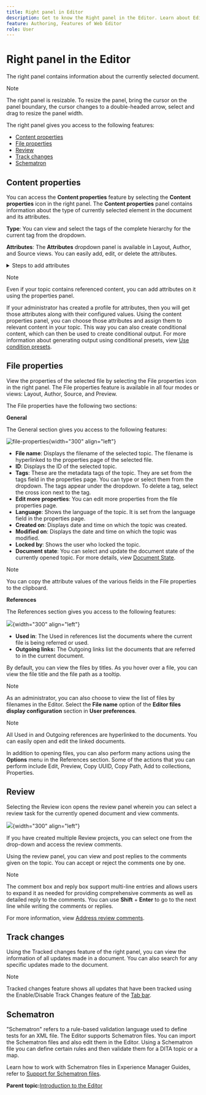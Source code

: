 ```yaml
---
title: Right panel in Editor  
description: Get to know the Right panel in the Editor. Learn about Editor interface and features in Adobe Experience Manager Guides.
feature: Authoring, Features of Web Editor
role: User
---
```

# Right panel in the Editor 

The right panel contains information about the currently selected document.

>[!NOTE]
>
> The right panel is resizable. To resize the panel, bring the cursor on the panel boundary, the cursor changes to a double-headed arrow, select and drag to resize the panel width.

The right panel gives you access to the following features:

- [Content properties](#content-properties)
- [File properties](#file-properties)
- [Review](#review)
- [Track changes](#track-changes)
- [Schematron](#schematron)

## Content properties

You can access the **Content properties** feature by selecting the **Content properties** icon in the right panel. The **Content properties** panel contains information about the type of currently selected element in the document and its attributes. 

**Type**: You can view and select the tags of the complete hierarchy for the current tag from the dropdown.

**Attributes**: The **Attributes** dropdown panel is available in Layout, Author, and Source views. You can easily add, edit, or delete the attributes.

<details>
    <summary> Steps to add attributes </summary>


1. Select **Add**. 

    ![attrubutes in content properties](images/properties-tab-attributes_cs.png){width="300" align="left"}

1. In the **Attribute** dropdown panel, select the attribute from the dropdown list and specify an attribute's value.  Then select **Add**. 

    ![attributes panel with multiple attributes ](images/attributes-multiple-properties.png){width="300" align="left"}

1. To edit the attribute, hover over it and select **Edit** ![edit-icon](images/edit_pencil_icon.svg).   

1. To delete the attribute, hover over it and select **Delete** ![delete-icon](images/Delete_icon.svg). 

</details>


>[!NOTE]
>
> Even if your topic contains referenced content, you can add attributes on it using the properties panel.

If your administrator has created a profile for attributes, then you will get those attributes along with their configured values. Using the content properties panel, you can choose those attributes and assign them to relevant content in your topic. This way you can also create conditional content, which can then be used to create conditional output. For more information about generating output using conditional presets, view [Use condition presets](generate-output-use-condition-presets.md#).



## File properties

View the properties of the selected file by selecting the File properties icon in the right panel. The File properties feature is available in all four modes or views: Layout, Author, Source, and Preview.

The File properties have the following two sections:

**General**

The General section gives you access to the following features:

![file-properties](images/file-properties-general.png){width="300" align="left"}

- **File name**: Displays the filename of the selected topic. The filename is hyperlinked to the properties page of the selected file.
- **ID**: Displays the ID of the selected topic.
- **Tags**: These are the metadata tags of the topic. They are set from the tags field in the properties page. You can type or select them from the dropdown.  The tags appear under the dropdown. To delete a tag, select the cross icon next to the tag. 
-  **Edit more properties**: You can edit more properties from the file properties page.  
- **Language**: Shows the language of the topic. It is set from the language field in the properties page.
- **Created on**: Displays date and time on which the topic was created.
- **Modified on**: Displays the date and time on which the topic was modified. 
- **Locked by**: Shows the user who locked the topic.
- **Document state**: You can select and update the document state of the currently opened topic. For more details, view [Document State](web-editor-document-states.md#).

>[!NOTE]
>
> You can copy the attribute values of the various fields in the File properties to the clipboard.

**References**

The References section gives you access to the following features:

![](images/file-properties-references.png){width="300" align="left"}

- **Used in**: The Used in references list the documents where the current file is being referred or used.
- **Outgoing links:** The Outgoing links list the documents that are referred to in the current document.

By default, you can view the files by titles. As you hover over a file, you can view the file title and the file path as a tooltip.   

>[!NOTE]
>
> As an administrator, you can also choose to view the list of files by filenames in the Editor. Select the **File name** option of the **Editor files display configuration** section in **User preferences**.

>[!NOTE]
>
> All Used in and Outgoing references are hyperlinked to the documents. You can easily open and edit the linked documents.

In addition to opening files, you can also perform many actions using the **Options** menu in the References section. Some of the actions that you can perform include Edit, Preview, Copy UUID, Copy Path, Add to collections, Properties.

## Review

Selecting the Review icon opens the review panel wherein you can select a review task for the currently opened document and view comments.

![](images/review-panel-before-opening.png){width="300" align="left"}

If you have created multiple Review projects, you can select one from the drop-down and access the review comments.

Using the review panel, you can view and post replies to the comments given on the topic. You can accept or reject the comments one by one.

>[!NOTE]
>
> The comment box and reply box support multi-line entries and allows users to expand it as needed for providing comprehensive comments as well as detailed reply to the comments. You can use **Shift** + **Enter** to go to the next line while writing the comments or replies.

For more information, view [Address review comments](review-address-review-comments.md#).

## Track changes 

Using the Tracked changes feature of the right panel, you can view the information of all updates made in a document. You can also search for any specific updates made to the document.

>[!NOTE]
>
> Tracked changes feature shows all updates that have been tracked using the Enable/Disable Track Changes feature of the [Tab bar](#tab-bar).

## Schematron

"Schematron" refers to a rule-based validation language used to define tests for an XML file. The Editor supports Schematron files. You can import the Schematron files and also edit them in the Editor. Using a Schematron file you can define certain rules and then validate them for a DITA topic or a map.

Learn how to work with Schematron files in Experience Manager Guides, refer to [Support for Schematron files](./support-schematron-file.md).



**Parent topic:**[Introduction to the Editor](web-editor.md)

